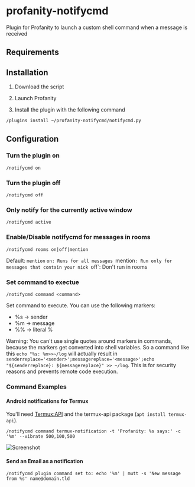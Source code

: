 # profanity-notifycmd
Plugin for Profanity to launch a custom shell command when a message is received



## Requirements



## Installation

1. Download the script

2. Launch Profanity

3. Install the plugin with the following command

```
/plugins install ~/profanity-notifycmd/notifycmd.py

```

## Configuration

### Turn the plugin on

`/notifycmd on`

### Turn the plugin off

`/notifycmd off`

### Only notify for the currently active window

`/notifycmd active`

### Enable/Disable notifycmd for messages in rooms

`/notifycmd rooms on|off|mention`

Default: `mention`
`on: Runs for all messages
`mention`: Run only for messages that contain your nick
`off`: Don't run in rooms

### Set command to exectue

`/notifycmd command <command>`

Set command to execute. You can use the following markers:

 * %s -> sender
 * %m -> message
 * %% -> literal %

Warning: You can't use single quotes around markers in commands, because the markers get converted into shell variables. So a command like this `echo "%s: %m>>~/log` will actually result in `senderreplace='<sender>';messagereplace='<message>';echo "${senderreplace}: ${messagereplace}" >> ~/log`. This is for security reasons and prevents remote code execution.

### Command Examples

#### Android notifications for Termux
You'll need [Termux:API](https://play.google.com/store/apps/details?id=com.termux.api) and the termux-api package (`apt install termux-api`).

```
/notifycmd command termux-notification -t 'Profanity: %s says:' -c '%m' --vibrate 500,100,500
```
![Screenshot](screenshot.png)

#### Send an Email as a notification

```
/notifycmd plugin command set to: echo '%m' | mutt -s 'New message from %s' name@domain.tld
```

